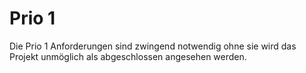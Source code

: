 # Prio 1

Die Prio 1 Anforderungen sind zwingend notwendig ohne sie wird das Projekt unmöglich als abgeschlossen angesehen werden.&#x20;

